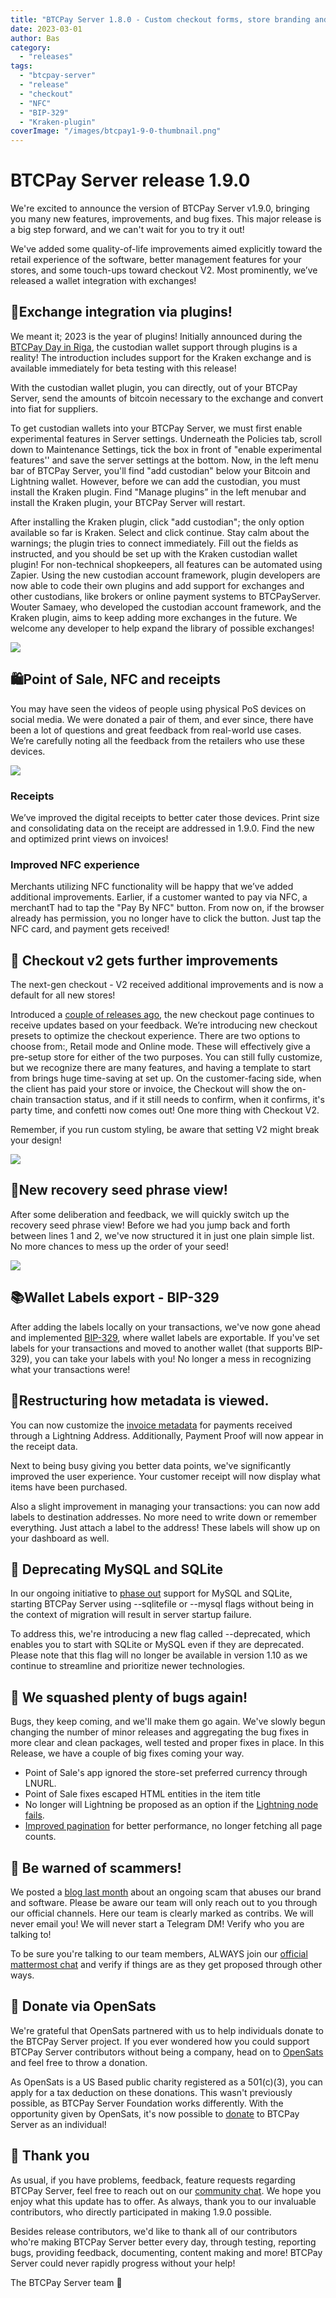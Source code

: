 ```yaml
---
title: "BTCPay Server 1.8.0 - Custom checkout forms, store branding and much much more!"
date: 2023-03-01
author: Bas
category:
  - "releases"
tags:
  - "btcpay-server"
  - "release"
  - "checkout"
  - "NFC"
  - "BIP-329"
  - "Kraken-plugin"
coverImage: "/images/btcpay1-9-0-thumbnail.png"
---
```


# BTCPay Server release 1.9.0

We're excited to announce the version of BTCPay Server v1.9.0, bringing you many new features, improvements, and bug fixes. This major release is a big step forward, and we can't wait for you to try it out!

We've added some quality-of-life improvements aimed explicitly toward the retail experience of the software, better management features for your stores, and some touch-ups toward checkout V2. Most prominently, we’ve released a wallet integration with exchanges!

## 👛Exchange integration via plugins!

We meant it; 2023 is the year of plugins! Initially announced during the [BTCPay Day in Riga](https://twitter.com/BtcpayServer/status/1568300141517365249), the custodian wallet support through plugins is a reality! The introduction includes support for the Kraken exchange and is available immediately for beta testing with this release!

With the custodian wallet plugin, you can directly, out of your BTCPay Server, send the amounts of bitcoin necessary to the exchange and convert into fiat for suppliers. 

To get custodian wallets into your BTCPay Server, we must first enable experimental features in Server settings. Underneath the Policies tab, scroll down to Maintenance Settings, tick the box in front of "enable experimental features'' and save the server settings at the bottom. 
Now, in the left menu bar of BTCPay Server, you'll find "add custodian" below your Bitcoin and Lightning wallet. However, before we can add the custodian, you must install the Kraken plugin. Find "Manage plugins” in the left menubar and install the Kraken plugin, your BTCPay Server will restart. 

After installing the Kraken plugin, click "add custodian"; the only option available so far is Kraken. Select and click continue. Stay calm about the warnings; the plugin tries to connect immediately. Fill out the fields as instructed, and you should be set up with the Kraken custodian wallet plugin! For non-technical shopkeepers, all features can be automated using Zapier. Using the new custodian account framework, plugin developers are now able to code their own plugins and add support for exchanges and other custodians, like brokers or online payment systems to BTCPayServer. 
Wouter Samaey, who developed the custodian account framework, and the Kraken plugin, aims to keep adding more exchanges in the future. We welcome any developer to help expand the library of possible exchanges!

![](/images/btcpay1-9-0-custodian.jpg)


## 🛍️Point of Sale, NFC and receipts

You may have seen the videos of people using physical PoS devices on social media. We were donated a pair of them, and ever since, there have been a lot of questions and great feedback from real-world use cases. We’re carefully noting all the feedback from the retailers who use these devices.

![](/images/btcpay1-9-0-pos.jpg)

### Receipts
We’ve improved the digital receipts to better cater those devices. Print size and consolidating data on the receipt are addressed in 1.9.0. Find the new and optimized print views on invoices! 

### Improved NFC experience
Merchants utilizing NFC functionality will be happy that we’ve added additional improvements. Earlier, if a customer wanted to pay via NFC, a merchantT had to tap the "Pay By NFC" button. From now on, if the browser already has permission, you no longer have to click the button. Just tap the NFC card, and payment gets received! 


## 🎉 Checkout v2 gets further improvements

The next-gen checkout - V2 received additional improvements and is now a default for all new stores! 

Introduced a [couple of releases ago](https://blog.btcpayserver.org/btcpay-server-1-7-0/), the new checkout page continues to receive updates based on your feedback. We’re introducing new checkout presets to optimize the checkout experience. There are two options to choose from:, Retail mode and Online mode. These will effectively give a pre-setup store for either of the two purposes. You can still fully customize, but we recognize there are many features, and having a template to start from brings huge time-saving at set up. 
On the customer-facing side, when the client has paid your store or invoice, the Checkout will show the on-chain transaction status, and if it still needs to confirm, when it confirms, it's party time, and confetti now comes out! 
One more thing with Checkout V2. 

Remember, if you run custom styling, be aware that setting V2 might break your design! 

![](/images/btcpay1-9-0-checkout.jpg)

## 📒New recovery seed phrase view! 

After some deliberation and feedback, we will quickly switch up the recovery seed phrase view! Before we had you jump back and forth between lines 1 and 2, we've now structured it in just one plain simple list. No more chances to mess up the order of your seed! 

![](/images/btcpay1-9-0-seedphrase.jpg)

## 📚Wallet Labels export - BIP-329 

After adding the labels locally on your transactions, we've now gone ahead and implemented [BIP-329](https://github.com/btcpayserver/btcpayserver/pull/4799), where wallet labels are exportable. If you've set labels for your transactions and moved to another wallet (that supports BIP-329), you can take your labels with you! No longer a mess in recognizing what your transactions were! 

## 🤝Restructuring how metadata is viewed. 

You can now customize the [invoice metadata](https://docs.btcpayserver.org/Development/InvoiceMetadata/) for payments received through a Lightning Address. Additionally, Payment Proof will now appear in the receipt data.

Next to being busy giving you better data points, we've significantly improved the user experience. Your customer receipt will now display what items have been purchased.

Also a slight improvement in managing your transactions: you can now add labels to destination addresses. No more need to write down or remember everything. Just attach a label to the address! These labels will show up on your dashboard as well.

## 🚨 Deprecating MySQL and SQLite

In our ongoing initiative to [phase out](https://blog.btcpayserver.org/btcpay-server-1-8-0/#-phasing-out-mysql-and-sqlite) support for MySQL and SQLite, starting BTCPay Server using --sqlitefile or --mysql flags without being in the context of migration will result in server startup failure.  

To address this, we're introducing a new flag called --deprecated, which enables you to start with SQLite or MySQL even if they are deprecated. Please note that this flag will no longer be available in version 1.10 as we continue to streamline and prioritize newer technologies.

## 👾 We squashed plenty of bugs again! 

Bugs, they keep coming, and we'll make them go again. We've slowly begun changing the number of minor releases and aggregating the bug fixes in more clear and clean packages, well tested and proper fixes in place. In this Release, we have a couple of big fixes coming your way.

- Point of Sale's app ignored the store-set preferred currency through LNURL.
- Point of Sale fixes escaped HTML entities in the item title
- No longer will Lightning be proposed as an option if the [Lightning node fails](https://github.com/btcpayserver/btcpayserver/pull/4865).
- [Improved pagination](https://github.com/btcpayserver/btcpayserver/pull/4828) for better performance, no longer fetching all page counts.

## 🚨 Be warned of scammers!

We posted a [blog last month](https://blog.btcpayserver.org/bitcoin-bonus-scam/) about an ongoing scam that abuses our brand and software. Please be aware our team will only reach out to you through our official channels. Here our team is clearly marked as contribs. We will never email you! We will never start a Telegram DM! Verify who you are talking to! 

To be sure you're talking to our team members, ALWAYS join our [official mattermost chat](https://chat.btcpayserver.org/) and verify if things are as they get proposed through other ways.

## 🫶 Donate via OpenSats

We're grateful that OpenSats partnered with us to help individuals donate to the BTCPay Server project. If you ever wondered how you could support BTCPay Server contributors without being a company, head on to [OpenSats](https://opensats.org/projects/btcpayserver) and feel free to throw a donation.

As OpenSats is a US Based public charity registered as a 501(c)(3), you can apply for a tax deduction on these donations. This wasn't previously possible, as BTCPay Server Foundation works differently. With the opportunity given by OpenSats, it's now possible to [donate](https://opensats.org/projects/btcpayserver) to BTCPay Server as an individual!

## 💚 Thank you

As usual, if you have problems, feedback, feature requests regarding BTCPay Server, feel free to reach out on our [community chat](https://chat.btcpayserver.org/). We hope you enjoy what this update has to offer. As always, thank you to our invaluable contributors, who directly participated in making 1.9.0 possible. 

Besides release contributors, we'd like to thank all of our contributors who're making BTCPay Server better every day, through testing, reporting bugs, providing feedback, documenting, content making and more! BTCPay Server could never rapidly progress without your help!

The BTCPay Server team 💚




